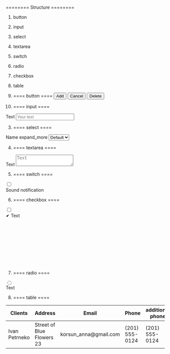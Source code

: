 ======== Structure  ========
1. button
2. input
3. select
5. textarea
6. switch
4. radio
7. checkbox
8. table

1. ==== button ====
<button class="btn _primary">Add</button>
<button class="btn _second">Cancel</button>
<button class="btn _danger">Delete</button>

2. ==== input ====
 <div class="forms">
	<span class="forms__title">Text</span>
	<input class="forms__input" type="text" name="text" placeholder="Your text">
</div>

3. ==== select ====
<div class="forms">
	<span class="forms__title">Name</span>
	<span class="forms__chevron material-icons">expand_more</span>
	<select class="forms__select">
		<option value="Default">Default</option>
	</select>
</div>

4. ==== textarea ====
<div class="forms">
	<span class="forms__title">Text</span>
	<textarea class="forms__textarea" placeholder="Text"></textarea>
</div>

5. ==== switch ====
<label class="switch">
	<div class="switch__toggle">
		<input class="switch__input" type="checkbox">
		<span class="switch__slider _round"></span>
	</div>
	<div class="switch__text">Sound notification</div>
</label>

6. ==== checkbox ====
<label class="checkbox">
	<input class="checkbox__input" type="checkbox" name="text">
	<div class="checkbox__body">
		<span class="checkbox__svg"><svg width="12px" height="10px"><use xlink:href="#check"></use></svg></span>
		<span class="checkbox__text">Text</span>
	</div>
</label>

<!-- Checkbox SVG Sprites - put one time on page-->
<svg class="checkbox__svg-icon">
    <symbol id="check" viewbox="0 0 12 10">
        <polyline points="1.5 6 4.5 9 10.5 1"></polyline>
    </symbol>
</svg>


7. ==== radio ====
<label class="radio">
	<input type="radio" name="text" class="radio__input">
	<span class="radio__label"></span>
	<div class="radio__text">Text</div>
</label>


8. ==== table ====
<div class="table-wrapp">
	<table class="table">
		<thead class="table-header">
			<tr class="table-header__tr">
				<th class="table__th">Clients</th>
				<th class="table__th">Address</th>
				<th class="table__th">Email</th>
				<th class="table__th">Phone</th>
				<th class="table__th">additional phone</th>
				<th class="table__th">Gender</th>
				<th class="table__th">Date of birth</th>
			</tr>
		</thead>
		<tbody class="table-body">
			<tr class="table-body__tr" *ngFor="let item of [{},{},{},{},{},{},{},{},{},{},{}]">
				<td class="table__td">Ivan Petrneko</td>
				<td class="table__td">Street of Blue Flowers 23</td>
				<td class="table__td">korsun_anna@gmail.com</td>
				<td class="table__td">(201) 555-0124</td>
				<td class="table__td">(201) 555-0124</td>
				<td class="table__td">Woman</td>
				<td class="table__td">2.05.1978</td>
			</tr>
		</tbody>
	</table>
</div>
